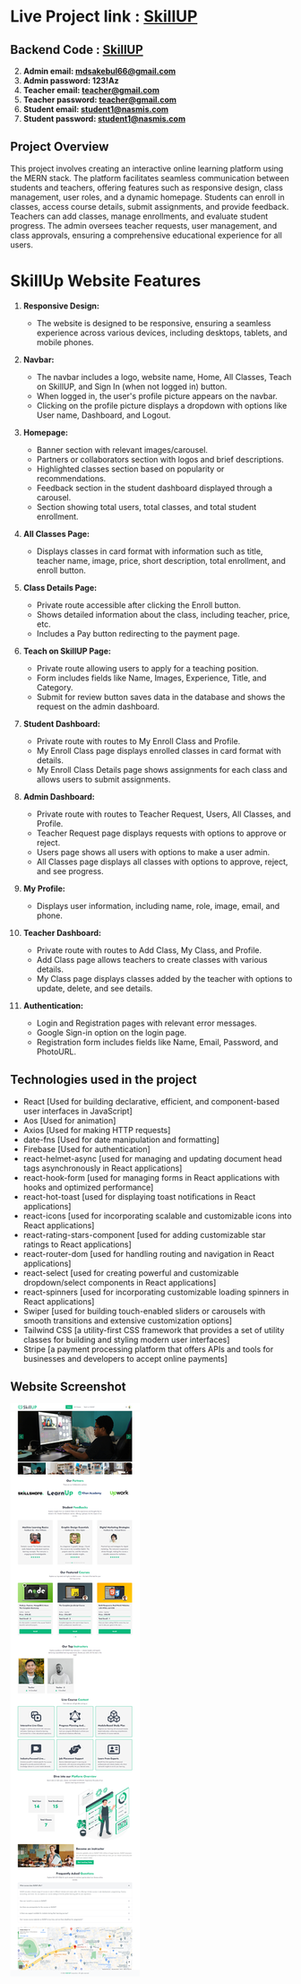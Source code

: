 # Live Project link : [SkillUP](https://skillup-66.netlify.app/)

## Backend Code : [SkillUP](https://github.com/Sakebul-islam/skillup-server-side.git)

2. **Admin email: mdsakebul66@gmail.com**
3. **Admin password: 123!Az**
4. **Teacher email: teacher@gmail.com**
5. **Teacher password: teacher@gmail.com**
6. **Student email: student1@nasmis.com**
7. **Student password: student1@nasmis.com**

## Project Overview

This project involves creating an interactive online learning platform using the MERN stack. The platform facilitates seamless communication between students and teachers, offering features such as responsive design, class management, user roles, and a dynamic homepage. Students can enroll in classes, access course details, submit assignments, and provide feedback. Teachers can add classes, manage enrollments, and evaluate student progress. The admin oversees teacher requests, user management, and class approvals, ensuring a comprehensive educational experience for all users.

# SkillUp Website Features

1. **Responsive Design:**

   - The website is designed to be responsive, ensuring a seamless experience across various devices, including desktops, tablets, and mobile phones.

2. **Navbar:**

   - The navbar includes a logo, website name, Home, All Classes, Teach on SkillUP, and Sign In (when not logged in) button.
   - When logged in, the user's profile picture appears on the navbar.
   - Clicking on the profile picture displays a dropdown with options like User name, Dashboard, and Logout.

3. **Homepage:**

   - Banner section with relevant images/carousel.
   - Partners or collaborators section with logos and brief descriptions.
   - Highlighted classes section based on popularity or recommendations.
   - Feedback section in the student dashboard displayed through a carousel.
   - Section showing total users, total classes, and total student enrollment.

4. **All Classes Page:**

   - Displays classes in card format with information such as title, teacher name, image, price, short description, total enrollment, and enroll button.

5. **Class Details Page:**

   - Private route accessible after clicking the Enroll button.
   - Shows detailed information about the class, including teacher, price, etc.
   - Includes a Pay button redirecting to the payment page.

6. **Teach on SkillUP Page:**

   - Private route allowing users to apply for a teaching position.
   - Form includes fields like Name, Images, Experience, Title, and Category.
   - Submit for review button saves data in the database and shows the request on the admin dashboard.

7. **Student Dashboard:**

   - Private route with routes to My Enroll Class and Profile.
   - My Enroll Class page displays enrolled classes in card format with details.
   - My Enroll Class Details page shows assignments for each class and allows users to submit assignments.

8. **Admin Dashboard:**

   - Private route with routes to Teacher Request, Users, All Classes, and Profile.
   - Teacher Request page displays requests with options to approve or reject.
   - Users page shows all users with options to make a user admin.
   - All Classes page displays all classes with options to approve, reject, and see progress.

9. **My Profile:**

   - Displays user information, including name, role, image, email, and phone.

10. **Teacher Dashboard:**

    - Private route with routes to Add Class, My Class, and Profile.
    - Add Class page allows teachers to create classes with various details.
    - My Class page displays classes added by the teacher with options to update, delete, and see details.

11. **Authentication:**
    - Login and Registration pages with relevant error messages.
    - Google Sign-in option on the login page.
    - Registration form includes fields like Name, Email, Password, and PhotoURL.

## Technologies used in the project

- React [Used for building declarative, efficient, and component-based user interfaces in JavaScript]
- Aos [Used for animation]
- Axios [Used for making HTTP requests]
- date-fns [Used for date manipulation and formatting]
- Firebase [Used for authentication]
- react-helmet-async [used for managing and updating document head tags asynchronously in React applications]
- react-hook-form [used for managing forms in React applications with hooks and optimized performance]
- react-hot-toast [used for displaying toast notifications in React applications]
- react-icons [used for incorporating scalable and customizable icons into React applications]
- react-rating-stars-component [used for adding customizable star ratings to React applications]
- react-router-dom [used for handling routing and navigation in React applications]
- react-select [used for creating powerful and customizable dropdown/select components in React applications]
- react-spinners [used for incorporating customizable loading spinners in React applications]
- Swiper [used for building touch-enabled sliders or carousels with smooth transitions and extensive customization options]
- Tailwind CSS [a utility-first CSS framework that provides a set of utility classes for building and styling modern user interfaces]
- Stripe [a payment processing platform that offers APIs and tools for businesses and developers to accept online payments]

## Website Screenshot

![SkillUP!](https://raw.githubusercontent.com/Sakebul-islam/SkillUP/main/src/assets/images/screencapture-skillup-66-netlify-app-2024-01-07-15_30_34.png)

